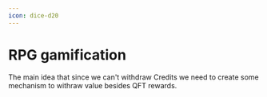 ```yaml
---
icon: dice-d20
---
```


# RPG gamification

The main idea that since we can't withdraw Credits we need to create some mechanism to withraw value besides QFT rewards.
